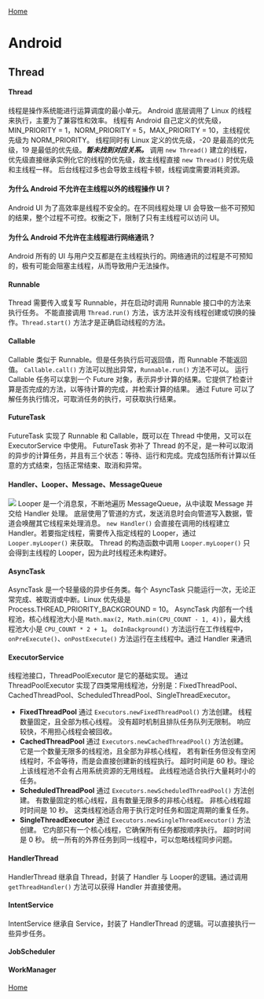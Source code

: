 [Home](../../README.md)

# Android

## Thread

#### Thread
线程是操作系统能进行运算调度的最小单元。
Android 底层调用了 Linux 的线程来执行，主要为了兼容性和效率。
线程有 Android 自己定义的优先级，MIN_PRIORITY = 1，NORM_PRIORITY = 5，MAX_PRIORITY = 10，主线程优先级为 NORM_PRIORITY。
线程同时有 Linux 定义的优先级，-20 是最高的优先级，19 是最低的优先级。***暂未找到对应关系。***
调用 `new Thread()` 建立的线程，优先级直接继承实例化它的线程的优先级，故主线程直接 `new Thread()` 时优先级和主线程一样。
后台线程过多也会导致主线程卡顿，线程调度需要消耗资源。

#### 为什么 Android 不允许在主线程以外的线程操作 UI？
Android UI 为了高效率是线程不安全的。在不同线程处理 UI 会导致一些不可预知的结果，整个过程不可控。权衡之下，限制了只有主线程可以访问 UI。

#### 为什么 Android 不允许在主线程进行网络通讯？
Android 所有的 UI 与用户交互都是在主线程执行的。网络通讯的过程是不可预知的，极有可能会阻塞主线程，从而导致用户无法操作。

#### Runnable
Thread 需要传入或复写 Runnable，并在启动时调用 Runnable 接口中的方法来执行任务。
不能直接调用 `Thread.run()` 方法，该方法并没有线程创建或切换的操作。`Thread.start()` 方法才是正确启动线程的方法。

#### Callable
Callable 类似于 Runnable。但是任务执行后可返回值，而 Runnable 不能返回值。
`Callable.call()` 方法可以抛出异常，`Runnable.run()` 方法不可以。
运行 Callable 任务可以拿到一个 Future 对象，表示异步计算的结果。它提供了检查计算是否完成的方法，以等待计算的完成，并检索计算的结果。
通过 Future 可以了解任务执行情况，可取消任务的执行，可获取执行结果。

#### FutureTask
FutureTask 实现了 Runnable 和 Callable，既可以在 Thread 中使用，又可以在 ExecutorService 中使用。
FutureTask 弥补了 Thread 的不足，是一种可以取消的异步的计算任务，并且有三个状态：等待、运行和完成。完成包括所有计算以任意的方式结束，包括正常结束、取消和异常。

#### Handler、Looper、Message、MessageQueue
![](https://pic2.zhimg.com/80/28a5f0d87457d432727270313cfec3a9_hd.png)
Looper 是一个消息泵，不断地遍历 MessageQueue，从中读取 Message 并交给 Handler 处理。
底层使用了管道的方式，发送消息时会向管道写入数据，管道会唤醒其它线程来处理消息。
`new Handler()` 会直接在调用的线程建立 Handler。若要指定线程，需要传入指定线程的 Looper，通过 `Looper.myLooper()` 来获取。
Thread 的构造函数中调用 `Looper.myLooper()` 只会得到主线程的 Looper，因为此时线程还未构建好。

#### AsyncTask
AsyncTask 是一个轻量级的异步任务类。每个 AsyncTask 只能运行一次，无论正常完成、被取消或中断。Linux 优先级是 Process.THREAD_PRIORITY_BACKGROUND = 10。
AsyncTask 内部有一个线程池，核心线程池大小是 `Math.max(2, Math.min(CPU_COUNT - 1, 4))`，最大线程池大小是 `CPU_COUNT * 2 + 1`。
`doInBackground()` 方法运行在工作线程中，`onPreExecute()`、`onPostExecute()` 方法运行在主线程中。通过 Handler 来通讯

#### ExecutorService
线程池接口，ThreadPoolExecutor 是它的基础实现。
通过 ThreadPoolExecutor 实现了四类常用线程池，分别是：FixedThreadPool、CachedThreadPool、ScheduledThreadPool、SingleThreadExecutor。
- **FixedThreadPool**
通过 `Executors.newFixedThreadPool()` 方法创建。
线程数量固定，且全部为核心线程。
没有超时机制且排队任务队列无限制。
响应较快，不用担心线程会被回收。
- **CachedThreadPool**
通过 `Executors.newCachedThreadPool()` 方法创建。
它是一个数量无限多的线程池，且全部为非核心线程，
若有新任务但没有空闲线程时，不会等待，而是会直接创建新的线程执行。
超时时间是 60 秒。理论上该线程池不会有占用系统资源的无用线程。
此线程池适合执行大量耗时小的任务。
- **ScheduledThreadPool**
通过 `Executors.newScheduledThreadPool()` 方法创建。
有数量固定的核心线程，且有数量无限多的非核心线程。
非核心线程超时时间是 10 秒。
这类线程池适合用于执行定时任务和固定周期的重复任务。
- **SingleThreadExecutor**
通过 `Executors.newSingleThreadExecutor()` 方法创建。
它内部只有一个核心线程，它确保所有任务都按顺序执行。
超时时间是 0 秒。
统一所有的外界任务到同一线程中，可以忽略线程同步问题。

#### HandlerThread
HandlerThread 继承自 Thread，封装了 Handler 与 Looper的逻辑。通过调用 `getThreadHandler()` 方法可以获得 Handler 并直接使用。

#### IntentService
IntentService 继承自 Service，封装了 HandlerThread 的逻辑。可以直接执行一些异步任务。

#### JobScheduler


#### WorkManager


[Home](../../README.md)